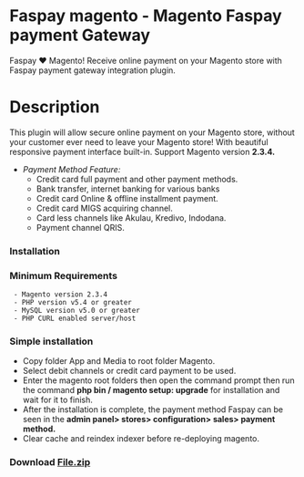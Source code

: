 # Faspay magento - Magento Faspay payment Gateway

Faspay ❤️ Magento! Receive online payment on your Magento store with Faspay payment gateway integration plugin.


# Description

This plugin will allow secure online payment on your Magento store, without your customer ever need to leave your Magento store! With beautiful responsive payment interface built-in. Support Magento version **2.3.4.**

-   _Payment Method Feature:_
    -   Credit card full payment and other payment methods.
    -   Bank transfer, internet banking for various banks
    -   Credit card Online & offline installment payment.
    -   Credit card MIGS acquiring channel.
    -   Card less channels like Akulau, Kredivo, Indodana.
    -   Payment channel QRIS.

### Installation 

### Minimum Requirements
```
 - Magento version 2.3.4
 - PHP version v5.4 or greater
 - MySQL version v5.0 or greater
 - PHP CURL enabled server/host
```
### Simple installation

 - Copy folder App and Media to root folder Magento.
 - Select debit channels or credit card payment to be used.
 - Enter the magento root folders then open the command prompt then run the command **php bin / magento setup: upgrade** for installation and wait for it to finish.
 - After the installation is complete, the payment method Faspay can be seen in the **admin panel> stores> configuration> sales> payment method.**
 - Clear cache and reindex indexer before re-deploying magento.
 
 ### Download [File.zip](https://github.com/faspay-team/Magento/raw/master/Faspay.zip)
